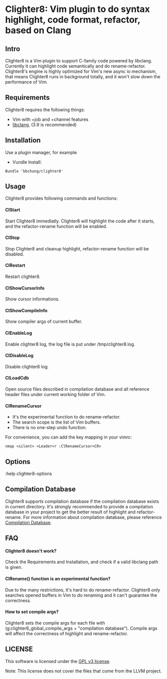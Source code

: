 # Clighter8: Vim plugin to do syntax highlight, code format, refactor, based on Clang

## Intro

Clighter8 is a Vim plugin to support C-family code powered by libclang.
Currently it can highlight code semantically and do rename-refactor.
Clighter8's engine is highly optimized for Vim's new async io mechanism, that
means Clighter8 runs in background totally, and it won't slow down the
performance of Vim.

## Requirements

Clighter8 requires the following things:

* Vim with +job and +channel features
* [libclang][libclang], (3.9 is recommended)

## Installation

Use a plugin manager, for example

* Vundle Install:
```vim
Bundle 'bbchung/clighter8'
```

## Usage

Clighter8 provides following commands and functions:

#### ClStart

Start Clighter8 immediatly. Clighter8 will highlight the code after it starts,
and the refactor-rename function will be enabled.

#### ClStop

Stop Clighter8 and cleanup highlight, refactor-rename function will be
disabled.

#### ClRestart

Restart clighter8.

#### ClShowCursorInfo

Show cursor informations.

#### ClShowCompileInfo

Show compiler args of current buffer.

#### ClEnableLog

Enable clighter8 log, the log file is put under /tmp/clighter8.log.

#### ClDisableLog

Disable clighter8 log.

#### ClLoadCdb

Open source files described in compilation database and all reference header
files under current working folder of Vim.

#### ClRenameCursor

* It's the experimental function to do rename-refactor.
* The search scope is the list of Vim buffers.
* There is no one-step undo function.

For convenience, you can add the key mapping in your vimrc:
```vim
nmap <silent> <Leader>r :ClRenameCursor<CR>
```

## Options

:help clighter8-options

## Compilation Database

Clighter8 supports compilation database if the compilation database exists in
current directory. It's strongly recommended to provide a compilation database
in your project to get the better result of highlight and refactor-rename. For
more information about compilation database, please reference [Compilation
Database][cdb].

## FAQ

#### Clighter8 doesn't work?
Check the Requirements and Installation, and check if a valid libclang path is
given.

#### ClRename() function is an experimental function?
Due to the many restrictions, it's hard to do rename-refactor. Clighter8 only
searches opened buffers in Vim to do renaming and it can't guarantee the
correctness.

#### How to set compile args?
Clighter8 sets the compile args for each file with
(g:clighter8_global_compile_args + "compilation database"). Compile args will
affect the correctness of highlight and rename-refactor.

## LICENSE

This software is licensed under the [GPL v3 license][gpl].

Note: This license does not cover the files that come from the LLVM project.


[libclang]: http://llvm.org/apt/
[gpl]: http://www.gnu.org/copyleft/gpl.html
[ycm]: https://github.com/Valloric/YouCompleteMe
[cdb]: http://clang.llvm.org/docs/JSONCompilationDatabase.html
